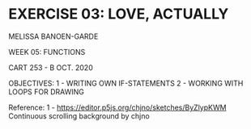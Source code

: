 # EXERCISE 03: LOVE, ACTUALLY

<p>MELISSA BANOEN-GARDE
<p>WEEK 05: FUNCTIONS
<p>CART 253 - B
OCT. 2020

OBJECTIVES: 1 - WRITING OWN IF-STATEMENTS
            2 - WORKING WITH LOOPS FOR DRAWING

Reference:
1 - https://editor.p5js.org/chjno/sketches/ByZlypKWM
    Continuous scrolling background by chjno
